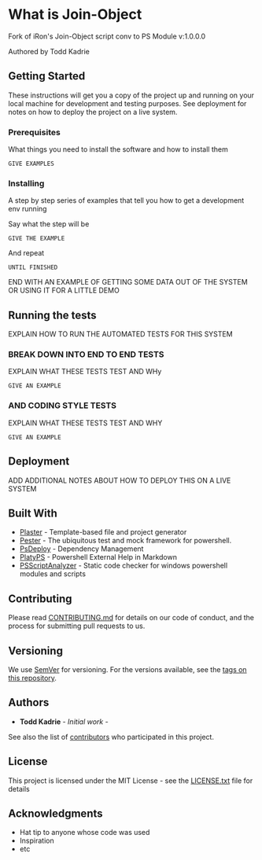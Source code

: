 # What is Join-Object

Fork of iRon's Join-Object script conv to PS Module v:1.0.0.0

Authored by Todd Kadrie

## Getting Started

These instructions will get you a copy of the project up and running on your local machine for development and testing purposes. See deployment for notes on how to deploy the project on a live system.

### Prerequisites

What things you need to install the software and how to install them

```
GIVE EXAMPLES
```

### Installing

A step by step series of examples that tell you how to get a development env running

Say what the step will be

```
GIVE THE EXAMPLE
```

And repeat

```
UNTIL FINISHED
```

END WITH AN EXAMPLE OF GETTING SOME DATA OUT OF THE SYSTEM OR USING IT FOR A LITTLE DEMO

## Running the tests

EXPLAIN HOW TO RUN THE AUTOMATED TESTS FOR THIS SYSTEM

### BREAK DOWN INTO END TO END TESTS

EXPLAIN WHAT THESE TESTS TEST AND WHy

```
GIVE AN EXAMPLE
```

### AND CODING STYLE TESTS

EXPLAIN WHAT THESE TESTS TEST AND WHY

```
GIVE AN EXAMPLE
```

## Deployment

ADD ADDITIONAL NOTES ABOUT HOW TO DEPLOY THIS ON A LIVE SYSTEM

## Built With

* [Plaster](https://github.com/PowerShell/Plaster/) - Template-based file and project generator 
* [Pester](https://github.com/pester/Pester) - The ubiquitous test and mock framework for powershell.
* [PsDeploy](https://github.com/RamblingCookieMonster/PSDeploy/) - Dependency Management
* [PlatyPS](https://github.com/PowerShell/platyPS/) - Powershell External Help in Markdown
* [PSScriptAnalyzer](https://github.com/PowerShell/PSScriptAnalyzer) - Static code checker for windows powershell modules and scripts

## Contributing

Please read [CONTRIBUTING.md](https://gist.github.com/PROJECT/IDNUMBER) for details on our code of conduct, and the process for submitting pull requests to us.

## Versioning

We use [SemVer](http://semver.org/) for versioning. For the versions available, see the [tags on this repository](https://github.com/YOUR/PROJECT/TAGS). 

## Authors

* **Todd Kadrie** - *Initial work* - [](https://www.toddomation.com)

See also the list of [contributors](https://github.com/YOUR/PROJECT/contributors) who participated in this project.

## License

This project is licensed under the MIT License - see the [LICENSE.txt](LICENSE.txt) file for details

## Acknowledgments

* Hat tip to anyone whose code was used
* Inspiration
* etc
